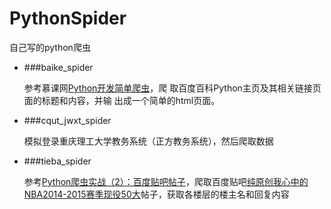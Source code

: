 # PythonSpider
自己写的python爬虫

- ###baike_spider
	
	参考慕课网[Python开发简单爬虫](http://www.imooc.com/learn/563)，爬	取百度百科Python主页及其相关链接页面的标题和内容，并输	出成一个简单的html页面。
	
- ###cqut_jwxt_spider

	模拟登录重庆理工大学教务系统（正方教务系统），然后爬取数据
	
- ###tieba_spider

	参考[Python爬虫实战（2）：百度贴吧帖子](http://python.jobbole.com/81353/)，爬取百度贴吧[纯原创我心中的NBA2014-2015赛季现役50大]('http://tieba.baidu.com/p/3138733512?see_lz=1&pn=1')帖子，获取各楼层的楼主名和回复内容


